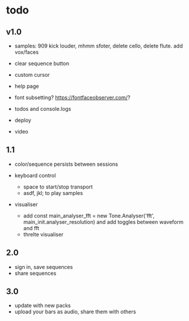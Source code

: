 # todo

## v1.0

- samples: 909 kick louder, mhmm sfoter, delete cello, delete flute. add vox/faces

- clear sequence button

- custom cursor

- help page

- font subsetting? https://fontfaceobserver.com/?

- todos and console.logs

- deploy

- video

## 1.1

- color/sequence persists between sessions

- keyboard control

  - space to start/stop transport
  - asdf, jkl; to play samples

- visualiser
  - add const main_analyser_fft = new Tone.Analyser('fft', main_init.analyser_resolution) and add toggles between waveform and fft
  - threlte visualiser

## 2.0

- sign in, save sequences
- share sequences

## 3.0

- update with new packs
- upload your bars as audio, share them with others
